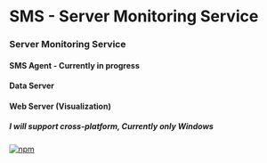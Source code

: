 # SMS - Server Monitoring Service

### Server Monitoring Service
#### SMS Agent - Currently in progress
#### Data Server
#### Web Server (Visualization)

##### I will support cross-platform, Currently only Windows

[![npm](https://img.shields.io/badge/email-bg0820%40naver.com-red.svg)]()
